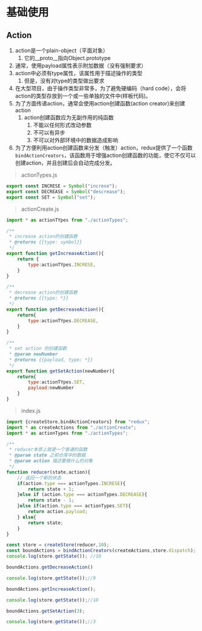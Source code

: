 # 基础使用

##  Action

   1. action是一个plain-object（平面对象）
      1. 它的__proto__指向Object.prototype
   2. 通常，使用payload属性表示附加数据（没有强制要求）
   3. action中必须有type属性，该属性用于描述操作的类型
      1. 但是，没有对type的类型做出要求
   4. 在大型项目，由于操作类型非常多，为了避免硬编码（hard code），会将action的类型存放到一个或一些单独的文件中(样板代码)。
   5. 为了方面传递action，通常会使用action创建函数(action creator)来创建action
      1. action创建函数应为无副作用的纯函数
         1. 不能以任何形式改动参数
         2. 不可以有异步
         3. 不可以对外部环境中的数据造成影响
   6. 为了方便利用action创建函数来分发（触发）action，redux提供了一个函数```bindActionCreators```，该函数用于增强action创建函数的功能，使它不仅可以创建action，并且创建后会自动完成分发。

> actionTypes.js

```js
export const INCRESE = Symbol("increse");
export const DECREASE = Symbol("descrease");
export const SET = Symbol("set");
```

> actionCreate.js

```js
import * as actionTYpes from "./actionTypes";

/**
 * increase action的创建函数
 * @returns {{type: symbol}}
 */
export function getIncreaseAction(){
    return {
        type:actionTYpes.INCRESE,
    }
}

/**
 * decrease action的创建函数
 * @returns {{type: *}}
 */
export function getDecreaseAction(){
    return{
        type:actionTYpes.DECREASE,
    }
}

/**
 * set action 的创建函数
 * @param newNumber
 * @returns {{payload, type: *}}
 */
export function getSetAction(newNumber){
    return{
        type:actionTYpes.SET,
        payload:newNumber
    }
}
```

> index.js

```js
import {createStore,bindActionCreators} from "redux";
import * as createActions from "./actionCreate";
import * as actionTypes from "./actionTypes";

/**
 * reducer本质上就是一个普通的函数
 * @param state 之前仓库中的数据
 * @param action 描述要做什么的对象
 */
function reducer(state,action){
    // 返回一个新的状态
    if(action.type === actionTypes.INCRESE){
        return state + 1;
    }else if (action.type === actionTypes.DECREASE){
        return state - 1;
    }else if(action.type === actionTypes.SET){
        return action.payload;
    } else{
        return state;
    }
}

const store = createStore(reducer,10);
const boundActions = bindActionCreators(createActions,store.dispatch);
console.log(store.getState()); //10

boundActions.getDecreaseAction()

console.log(store.getState());//9

boundActions.getIncreaseAction();

console.log(store.getState());//10

boundActions.getSetAction(3);

console.log(store.getState());//3

```